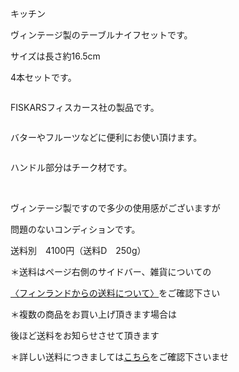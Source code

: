 <link rel="stylesheet" type="text/css" href="/assets/css/styles.css">

キッチン

ヴィンテージ製のテーブルナイフセットです。

サイズは長さ約16.5cm

4本セットです。

<img alt="" src="http://blog.cnobi.jp/v1/blog/user/71e35865e9e62f3f9d70420d6124d2ab/1522432470"/> 

FISKARSフィスカース社の製品です。

<img alt="" src="http://blog.cnobi.jp/v1/blog/user/71e35865e9e62f3f9d70420d6124d2ab/1522432487"/> 

バターやフルーツなどに便利にお使い頂けます。

<img alt="" src="http://blog.cnobi.jp/v1/blog/user/71e35865e9e62f3f9d70420d6124d2ab/1522432488"/> 

ハンドル部分はチーク材です。

<img alt="" src="http://blog.cnobi.jp/v1/blog/user/71e35865e9e62f3f9d70420d6124d2ab/1522432486"/> 

<img alt="" src="http://blog.cnobi.jp/v1/blog/user/71e35865e9e62f3f9d70420d6124d2ab/1522432490"/> 

<img alt="" src="http://blog.cnobi.jp/v1/blog/user/71e35865e9e62f3f9d70420d6124d2ab/1522432485"/>

ヴィンテージ製ですので多少の使用感がございますが

問題のないコンディションです。

送料別　4100円（送料D　250g）

＊送料はページ右側のサイドバー、雑貨についての

[〈フィンランドからの送料について〉](https://dkzakka.github.io/2005/03/31/雑貨について.html)をご確認下さい

＊複数の商品をお買い上げ頂きます場合は 

後ほど送料をお知らせさせて頂きます

＊詳しい送料につきましては[こちら](http://dkzakka.blog.shinobi.jp/Entry/3385/)をご確認下さいませ